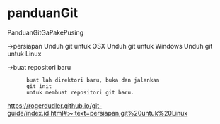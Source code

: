 # panduanGit
PanduanGitGaPakePusing

->persiapan
Unduh git untuk OSX
Unduh git untuk Windows
Unduh git untuk Linux

->buat repositori baru
          
          buat lah direktori baru, buka dan jalankan
          git init
          untuk membuat repositori git baru.






https://rogerdudler.github.io/git-guide/index.id.html#:~:text=persiapan,git%20untuk%20Linux

